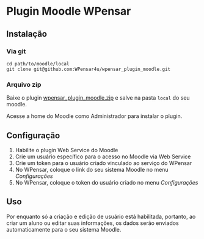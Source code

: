 Plugin Moodle WPensar
=========

Instalação
---

### Via git

```
cd path/to/moodle/local
git clone git@github.com:WPensar4u/wpensar_plugin_moodle.git
```

### Arquivo zip

Baixe o plugin [wpensar_plugin_moodle.zip] e salve na pasta `local` do seu moodle.

Acesse a home do Moodle como Administrador para instalar o plugin.


Configuração
---

1. Habilite o plugin Web Service do Moodle
1. Crie um usuário específico para o acesso no Moodle via Web Service
1. Crie um token para o usuário criado vinculado ao serviço do WPensar
1. No WPensar, coloque o link do seu sistema Moodle no menu *Configurações*
1. No WPensar, coloque o token do usuário criado no menu *Configurações*

Uso
---

Por enquanto só a criação e edição de usuário está habilitada, portanto, ao criar um aluno ou editar suas informações, 
os dados serão enviados automaticamente para o seu sistema Moodle.


[wpensar_plugin_moodle.zip]:https://github.com/WPensar4u/wpensar_plugin_moodle/archive/master.zip
